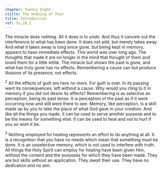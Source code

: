 ```yaml
---
chapter: Twenty Eight
ctitle: The Undoing of Fear
title: Introduction
ref: Tx.28.I
---
```


The miracle does nothing. All it does is to *undo*. And thus it cancels
out the interference to what has been done. It does not add, but merely
takes away. And what it takes away is long since gone, but being kept in
memory, appears to have immediate effects. This world was over long ago.
The thoughts that made it are no longer in the mind that thought of them
and loved them for a little while. The miracle but shows the past is
gone, and what has truly gone has no effects. Remembering a cause can
but produce illusions of its presence, not effects.

<sup>2</sup> All the effects of guilt are here no more. For guilt is over. In its
passing went its consequences, left without a cause. Why would you cling
to it in memory if you did not *desire* its effects? Remembering is as
selective as perception, being its past tense. It is perception of the
past as if it were occurring now and still were there to see. Memory,
like perception, is a skill made up by you to take the place of what God
gave in your creation. And like all the things you made, it can be used
to serve another purpose and to be the means for something else. It can
be used to heal and not to hurt if you so wish it be.

<sup>3</sup> Nothing employed for healing represents an effort to do anything at
all. It is a recognition that you have no needs which mean that
something must be done. It is an unselective memory, which is not used
to interfere with truth. All things the Holy Spirit can employ for
healing have been given Him, without the content and the purposes for
which they have been made. They are but skills without an application.
They *await* their use. They have no dedication and no aim.

